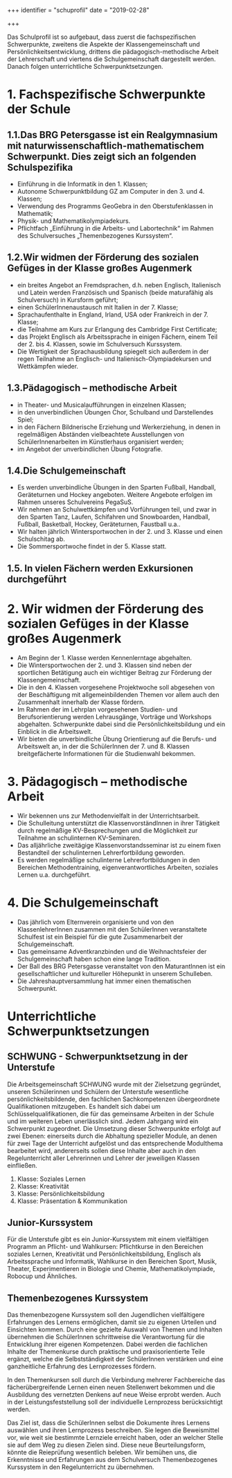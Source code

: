 +++
identifier = "schuprofil"
date = "2019-02-28"

+++



Das Schulprofil ist so aufgebaut, dass zuerst die fachspezifischen Schwerpunkte, zweitens die Aspekte der Klassengemeinschaft und Persönlichkeitsentwicklung, drittens die pädagogisch-methodische Arbeit der Lehrerschaft und viertens die Schulgemeinschaft dargestellt werden. Danach folgen unterrichtliche Schwerpunktsetzungen.

 

# 1. Fachspezifische Schwerpunkte der Schule

 

## 1.1.Das BRG Petersgasse ist ein Realgymnasium mit naturwissenschaftlich-mathematischem Schwerpunkt. Dies zeigt sich an folgenden Schulspezifika

* Einführung in die Informatik in den 1. Klassen;
* Autonome Schwerpunktbildung GZ am Computer in den 3. und 4. Klassen;
* Verwendung des Programms GeoGebra in den Oberstufenklassen in Mathematik;
* Physik- und Mathematikolympiadekurs.
* Pflichtfach „Einführung in die Arbeits- und Labortechnik“ im Rahmen des Schulversuches „Themenbezogenes Kurssystem“.

 

## 1.2.Wir widmen der Förderung des sozialen Gefüges in der Klasse großes Augenmerk

* ein breites Angebot an Fremdsprachen, d.h. neben Englisch, Italienisch und Latein werden Französisch und Spanisch (beide maturafähig als Schulversuch) in Kursform geführt;
* einen SchülerInnenaustausch mit Italien in der 7. Klasse;
* Sprachaufenthalte in England, Irland, USA oder Frankreich in der 7. Klasse;
* die Teilnahme am Kurs zur Erlangung des Cambridge First Certificate;
* das Projekt Englisch als Arbeitssprache in einigen Fächern, einem Teil der 2. bis 4. Klassen, sowie im Schulversuch Kurssystem.
* Die Wertigkeit der Sprachausbildung spiegelt sich außerdem in der regen Teilnahme an Englisch- und Italienisch-Olympiadekursen und Wettkämpfen wieder.

 

## 1.3.Pädagogisch – methodische Arbeit

* in Theater- und Musicalaufführungen in einzelnen Klassen;
* in den unverbindlichen Übungen Chor, Schulband und Darstellendes Spiel;
* in den Fächern Bildnerische Erziehung und Werkerziehung, in denen in regelmäßigen Abständen vielbeachtete Ausstellungen von SchülerInnenarbeiten im Künstlerhaus organisiert werden;
* im Angebot der unverbindlichen Übung Fotografie.

 

## 1.4.Die Schulgemeinschaft

* Es werden unverbindliche Übungen in den Sparten Fußball, Handball, Geräteturnen und Hockey angeboten. Weitere Angebote erfolgen im Rahmen unseres Schulvereins PegaSuS.
* Wir nehmen an Schulwettkämpfen und Vorführungen teil, und zwar in den Sparten Tanz, Laufen, Schifahren und Snowboarden, Handball, Fußball, Basketball, Hockey, Geräteturnen, Faustball u.a..
* Wir halten jährlich Wintersportwochen in der 2. und 3. Klasse und einen Schulschitag ab.
* Die Sommersportwoche findet in der 5. Klasse statt.

 
## 1.5. In vielen Fächern werden Exkursionen durchgeführt

# 2. Wir widmen der Förderung des sozialen Gefüges in der Klasse großes Augenmerk

* Am Beginn der 1. Klasse werden Kennenlerntage abgehalten.
* Die Wintersportwochen der 2. und 3. Klassen sind neben der sportlichen Betätigung auch ein wichtiger Beitrag zur Förderung der Klassengemeinschaft.
* Die in den 4. Klassen vorgesehene Projektwoche soll abgesehen von der Beschäftigung mit allgemeinbildenden Themen vor allem auch den Zusammenhalt innerhalb der Klasse fördern.
* Im Rahmen der im Lehrplan vorgesehenen Studien- und Berufsorientierung werden Lehrausgänge, Vorträge und Workshops abgehalten. Schwerpunkte dabei sind die Persönlichkeitsbildung und ein Einblick in die Arbeitswelt.
* Wir bieten die unverbindliche Übung Orientierung auf die Berufs- und Arbeitswelt an, in der die SchülerInnen der 7. und 8. Klassen breitgefächerte Informationen für die Studienwahl bekommen.

# 3. Pädagogisch – methodische Arbeit

* Wir bekennen uns zur Methodenvielfalt in der Unterrichtsarbeit.
* Die Schulleitung unterstützt die KlassenvorständInnen in ihrer Tätigkeit durch regelmäßige KV-Besprechungen und die Möglichkeit zur Teilnahme an schulinternen KV-Seminaren.
* Das alljährliche zweitägige Klassenvorstandsseminar ist zu einem fixen Bestandteil der schulinternen Lehrerfortbildung geworden.
* Es werden regelmäßige schulinterne Lehrerfortbildungen in den Bereichen Methodentraining, eigenverantwortliches Arbeiten, soziales Lernen u.a. durchgeführt.

# 4. Die Schulgemeinschaft
 * Das jährlich vom Elternverein organisierte und von den KlassenlehrerInnen zusammen mit den SchülerInnen veranstaltete Schulfest ist ein Beispiel für die gute Zusammenarbeit der Schulgemeinschaft.
 * Das gemeinsame Adventkranzbinden und die Weihnachtsfeier der Schulgemeinschaft haben schon eine lange Tradition.
 * Der Ball des BRG Petersgasse veranstaltet von den MaturantInnen ist ein gesellschaftlicher und kultureller Höhepunkt in unserem Schulleben.
 * Die Jahreshauptversammlung hat immer einen thematischen Schwerpunkt.

# Unterrichtliche Schwerpunktsetzungen
 

## SCHWUNG - Schwerpunktsetzung in der Unterstufe

Die Arbeitsgemeinschaft SCHWUNG wurde mit der Zielsetzung gegründet, unseren Schülerinnen und Schülern der Unterstufe wesentliche persönlichkeitsbildende, den fachlichen Sachkompetenzen übergeordnete Qualifikationen mitzugeben. Es handelt sich dabei um Schlüsselqualifikationen, die für das gemeinsame Arbeiten in der Schule und im weiteren Leben unerlässlich sind. Jedem Jahrgang wird ein Schwerpunkt zugeordnet. Die Umsetzung dieser Schwerpunkte erfolgt auf zwei Ebenen: einerseits durch die Abhaltung spezieller Module, an denen für zwei Tage der Unterricht aufgelöst und das entsprechende Modulthema bearbeitet wird, andererseits sollen diese Inhalte aber auch in den Regelunterricht aller Lehrerinnen und Lehrer der jeweiligen Klassen einfließen. 

1. Klasse: Soziales Lernen
2. Klasse: Kreativität
3. Klasse: Persönlichkeitsbildung
4. Klasse: Präsentation & Kommunikation

## Junior-Kurssystem 

Für die Unterstufe gibt es ein Junior-Kurssystem mit einem vielfältigen Programm an Pflicht- und Wahlkursen: Pflichtkurse in den Bereichen soziales Lernen, Kreativität und Persönlichkeitsbildung, Englisch als Arbeitssprache und Informatik, Wahlkurse in den Bereichen Sport, Musik, Theater, Experimentieren in Biologie und Chemie, Mathematikolympiade, Robocup und Ähnliches.
 

## Themenbezogenes Kurssystem

Das themenbezogene Kurssystem soll den Jugendlichen vielfältigere Erfahrungen des Lernens ermöglichen, damit sie zu eigenen Urteilen und Einsichten kommen. Durch eine gezielte Auswahl von Themen und Inhalten übernehmen die SchülerInnen schrittweise die Verantwortung für die Entwicklung ihrer eigenen Kompetenzen. Dabei werden die fachlichen Inhalte der Themenkurse durch praktische und praxisorientierte Teile ergänzt, welche die Selbstständigkeit der SchülerInnen verstärken und eine ganzheitliche Erfahrung des Lernprozesses fördern.
 
In den Themenkursen soll durch die Verbindung mehrerer Fachbereiche das fächerübergreifende Lernen einen neuen Stellenwert bekommen und die Ausbildung des vernetzten Denkens auf neue Weise erprobt werden. Auch in der Leistungsfeststellung soll der individuelle Lernprozess berücksichtigt werden.
 
Das Ziel ist, dass die SchülerInnen selbst die Dokumente ihres Lernens auswählen und ihren Lernprozess beschreiben. Sie legen die Beweismittel vor, wie weit sie bestimmte Lernziele erreicht haben, oder an welcher Stelle sie auf dem Weg zu diesen Zielen sind. Diese neue Beurteilungsform, könnte die Reieprüfung wesentlich beleben. Wir bemühen uns, die Erkenntnisse und Erfahrungen aus dem Schulversuch Themenbezogenes Kurssystem in den Regelunterricht zu übernehmen.

